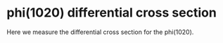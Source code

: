 # phi(1020) differential cross section

Here we measure the differential cross section for the phi(1020).
